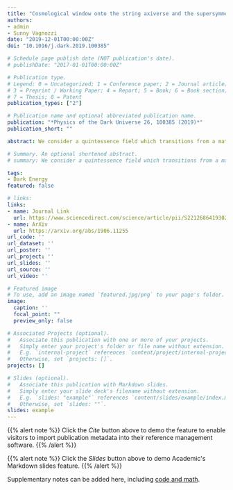 ```yaml
---
title: "Cosmological window onto the string axiverse and the supersymmetry breaking scale"
authors:
- admin
- Sunny Vagnozzi
date: "2019-12-01T00:00:00Z"
doi: "10.1016/j.dark.2019.100385"

# Schedule page publish date (NOT publication's date).
# publishDate: "2017-01-01T00:00:00Z"

# Publication type.
# Legend: 0 = Uncategorized; 1 = Conference paper; 2 = Journal article;
# 3 = Preprint / Working Paper; 4 = Report; 5 = Book; 6 = Book section;
# 7 = Thesis; 8 = Patent
publication_types: ["2"]

# Publication name and optional abbreviated publication name.
publication: "*Physics of the Dark Universe 26, 100385 (2019)*"
publication_short: ""

abstract: We consider a quintessence field which transitions from a matter-like to a cosmological constant behaviour between recombination and the present time. We aim at easing the tension in the measurement of the present Hubble rate, and we assess the $\Lambda$CDM model properly enlarged to include our quintessence field against cosmological observations. The model does not address the scope we proposed. This result allows us to exclude a class of quintessential models as a solution to the tension in the Hubble constant measurements.

# Summary. An optional shortened abstract.
# summary: We consider a quintessence field which transitions from a matter-like to a cosmological constant behaviour between recombination and the present time. We aim at easing the tension in the measurement of the present Hubble rate, and we assess the $\Lambda$CDM model properly enlarged to include our quintessence field against cosmological observations. The model does not address the scope we proposed. This result allows us to exclude a class of quintessential models as a solution to the tension in the Hubble constant measurements.

tags:
- Dark Energy
featured: false

# links:
links:
- name: Journal Link
  url: https://www.sciencedirect.com/science/article/pii/S2212686419302134?via\%3Dihub
- name: ArXiv
  url: https://arxiv.org/abs/1906.11255
url_code: ''
url_dataset: ''
url_poster: ''
url_project: ''
url_slides: ''
url_source: ''
url_video: ''

# Featured image
# To use, add an image named `featured.jpg/png` to your page's folder. 
image:
  caption: ''
  focal_point: ""
  preview_only: false

# Associated Projects (optional).
#   Associate this publication with one or more of your projects.
#   Simply enter your project's folder or file name without extension.
#   E.g. `internal-project` references `content/project/internal-project/index.md`.
#   Otherwise, set `projects: []`.
projects: []

# Slides (optional).
#   Associate this publication with Markdown slides.
#   Simply enter your slide deck's filename without extension.
#   E.g. `slides: "example"` references `content/slides/example/index.md`.
#   Otherwise, set `slides: ""`.
slides: example
---
```


{{% alert note %}}
Click the *Cite* button above to demo the feature to enable visitors to import publication metadata into their reference management software.
{{% /alert %}}

{{% alert note %}}
Click the *Slides* button above to demo Academic's Markdown slides feature.
{{% /alert %}}

Supplementary notes can be added here, including [code and math](https://sourcethemes.com/academic/docs/writing-markdown-latex/).
